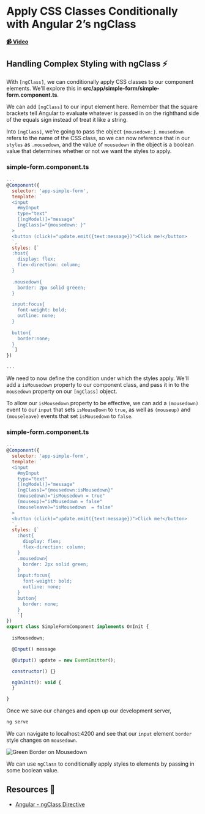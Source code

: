 # Apply CSS Classes Conditionally with Angular 2’s ngClass

**[📹 Video](https://egghead.io/lessons/angular-apply-css-classes-conditionally-with-angular-2’s-ngclass)**

## Handling Complex Styling with ngClass ⚡
With `[ngClass]`, we can conditionally apply CSS classes to our component elements. We'll explore this in **src/app/simple-form/simple-form.component.ts**.

We can add `[ngClass]` to our input element here. Remember that the square brackets tell Angular to evaluate whatever is passed in on the righthand side of the equals sign instead of treat it like a string.

Into `[ngClass]`, we're going to pass the object `{mousedown:}`. `mousedown` refers to the name of the CSS class, so we can now reference that in our `styles` as `.mousedown`, and the value of `mousedown` in the object is a boolean value that determines whether or not we want the styles to apply.

### simple-form.component.ts

```js
...
@Component({
  selector: 'app-simple-form',
  template: `
  <input 
    #myInput 
    type="text" 
    [(ngModel)]="message"
    [ngClass]="{mousedown: }"
  >
  <button (click)="update.emit({text:message})">Click me!</button>
  `,
  styles: [`
  :host{
    display: flex;
    flex-direction: column;
  }
  
  .mousedown{
    border: 2px solid greeen;
  }

  input:focus{
    font-weight: bold;
    outline: none;
  }
  
  button{
    border:none;
  }
  `]
})

...
```

We need to now define the condition under which the styles apply. We'll add a `isMousedown` property to our component class, and pass it in to the `mousedown` property on our `[ngClass]` object.

To allow our `isMousedown` property to be effective, we can add a `(mousedown)` event to our `input` that sets `isMouseDown` to `true`, as well as `(mouseup)` and `(mouseleave)` events that set `isMousedown` to `false`.

### simple-form.component.ts
```js
...
@Component({
  selector: 'app-simple-form',
  template: `
  <input 
    #myInput 
    type="text" 
    [(ngModel)]="message"
    [ngClass]="{mousedown:isMousedown}"
    (mousedown)="isMousedown = true"
    (mouseup)="isMousedown = false"
    (mouseleave)="isMousedown  = false"
  >
  <button (click)="update.emit({text:message})">Click me!</button>
  `,
  styles: [`
    :host{
      display: flex;
      flex-direction: column;
    }
    .mousedown{
      border: 2px solid green;
    }
    input:focus{
      font-weight: bold;
      outline: none;
    }
    button{
      border: none;
    }
    `]
})
export class SimpleFormComponent implements OnInit {
  
  isMousedown;

  @Input() message

  @Output() update = new EventEmitter();

  constructor() {}

  ngOnInit(): void {
  }

}
```
Once we save our changes and open up our development server,
```bash
ng serve
```
We can navigate to localhost:4200 and see that our `input` element `border` style changes on `mousedown`.

![Green Border on Mousedown](https://res.cloudinary.com/dg3gyk0gu/image/upload/v1594929158/transcript-images/angular-apply-css-classes-conditionally-with-angular-2-s-ngclass-green-border-on-mousedown.gif)

We can use `ngClass` to conditionally apply styles to elements by passing in some boolean value.

## Resources 📖
- [Angular - ngClass Directive](https://angular.io/api/common/NgClass)